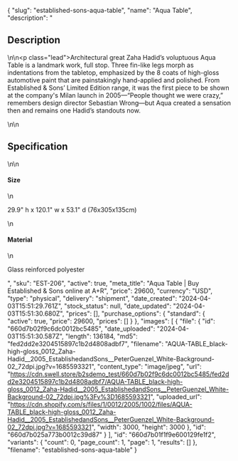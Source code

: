 {
  "slug": "established-sons-aqua-table",
  "name": "Aqua Table",
  "description": "<h2>Description</h2>\n<!-- split -->\n<p class=\"lead\">Architectural great Zaha Hadid’s voluptuous Aqua Table is a landmark work, full stop. Three fin-like legs morph as indentations from the tabletop, emphasized by the 8 coats of high-gloss automotive paint that are painstakingly hand-applied and polished. From Established &amp; Sons’ Limited Edition range, it was the first piece to be shown at the company's Milan launch in 2005—“People thought we were crazy,” remembers design director Sebastian Wrong—but Aqua created a sensation then and remains one Hadid’s standouts now. </p>\n<!-- split -->\n<h2>Specification</h2>\n<!-- split -->\n<h4>Size</h4>\n<p>29.9\" h x 120.1\" w x 53.1\" d (76x305x135cm)</p>\n<h4>Material</h4>\n<p>Glass reinforced polyester</p>",
  "sku": "EST-206",
  "active": true,
  "meta_title": "Aqua Table | Buy Established & Sons online at A+R",
  "price": 29600,
  "currency": "USD",
  "type": "physical",
  "delivery": "shipment",
  "date_created": "2024-04-03T15:51:29.761Z",
  "stock_status": null,
  "date_updated": "2024-04-03T15:51:30.680Z",
  "prices": [],
  "purchase_options": {
    "standard": {
      "active": true,
      "price": 29600,
      "prices": []
    }
  },
  "images": [
    {
      "file": {
        "id": "660d7b02f9c6dc0012bc5485",
        "date_uploaded": "2024-04-03T15:51:30.587Z",
        "length": 136184,
        "md5": "fed2dd2e3204515897c1b2d4808adbf7",
        "filename": "AQUA-TABLE_black-high-gloss_0012_Zaha-Hadid__2005_EstablishedandSons__PeterGuenzel_White-Background-02_72dpi.jpg?v=1685593321",
        "content_type": "image/jpeg",
        "url": "https://cdn.swell.store/b2sdemo_test/660d7b02f9c6dc0012bc5485/fed2dd2e3204515897c1b2d4808adbf7/AQUA-TABLE_black-high-gloss_0012_Zaha-Hadid__2005_EstablishedandSons__PeterGuenzel_White-Background-02_72dpi.jpg%3Fv%3D1685593321",
        "uploaded_url": "https://cdn.shopify.com/s/files/1/0012/2005/1002/files/AQUA-TABLE_black-high-gloss_0012_Zaha-Hadid__2005_EstablishedandSons__PeterGuenzel_White-Background-02_72dpi.jpg?v=1685593321",
        "width": 3000,
        "height": 3000
      },
      "id": "660d7b025a773b0012c39d87"
    }
  ],
  "id": "660d7b01f1f9e600129fe1f2",
  "variants": {
    "count": 0,
    "page_count": 1,
    "page": 1,
    "results": []
  },
  "filename": "established-sons-aqua-table"
}